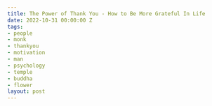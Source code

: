 ```yaml
---
title: The Power of Thank You - How to Be More Grateful In Life
date: 2022-10-31 00:00:00 Z
tags:
- people
- monk
- thankyou
- motivation
- man
- psychology
- temple
- buddha
- flower
layout: post
---
```


